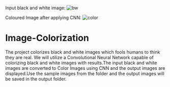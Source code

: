 Input black and white image:
![bw](https://user-images.githubusercontent.com/73090813/208388358-ba5cf7c4-715f-457b-a323-9d07159f9a93.png)

Coloured Image after applying CNN:
![color](https://user-images.githubusercontent.com/73090813/208388449-64c30221-9eb8-486a-9c86-415d0e26813e.png)

# Image-Colorization
The project colorizes black and white images which fools humans to think they are real.
 We will utilize a Convolutional Neural Network capable of colorizing black and white images with results.The input black and white images are converted to Color Images using CNN and the output images are displayed.Use the sample images from the folder and the output images will be saved in the output folder.
